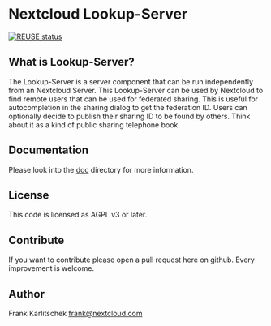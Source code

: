 <!--
  - SPDX-FileCopyrightText: 2016 Nextcloud GmbH and Nextcloud contributors
  - SPDX-License-Identifier: AGPL-3.0-or-later
-->
# Nextcloud Lookup-Server

[![REUSE status](https://api.reuse.software/badge/github.com/nextcloud/lookup-server)](https://api.reuse.software/info/github.com/nextcloud/lookup-server)

## What is Lookup-Server?

The Lookup-Server is a server component that can be run independently from an Nextcloud Server. This Lookup-Server can be used by Nextcloud to find remote users that can be used for federated sharing. This is useful for autocompletion in the sharing dialog to get the federation ID.  Users can optionally decide to publish their sharing ID to be found by others. Think about it as a kind of public sharing telephone book.

## Documentation

Please look into the [doc](./doc) directory for more information.

## License

This code is licensed as AGPL v3 or later.

## Contribute

If you want to contribute please open a pull request here on github. Every improvement is welcome.

## Author

Frank Karlitschek
frank@nextcloud.com
